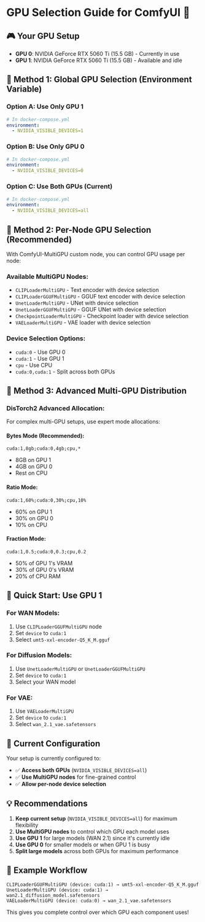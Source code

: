 # GPU Selection Guide for ComfyUI 🎯

## 🎮 **Your GPU Setup**
- **GPU 0**: NVIDIA GeForce RTX 5060 Ti (15.5 GB) - Currently in use
- **GPU 1**: NVIDIA GeForce RTX 5060 Ti (15.5 GB) - Available and idle

## 🎯 **Method 1: Global GPU Selection (Environment Variable)**

### Option A: Use Only GPU 1
```yaml
# In docker-compose.yml
environment:
  - NVIDIA_VISIBLE_DEVICES=1
```

### Option B: Use Only GPU 0  
```yaml
# In docker-compose.yml
environment:
  - NVIDIA_VISIBLE_DEVICES=0
```

### Option C: Use Both GPUs (Current)
```yaml
# In docker-compose.yml
environment:
  - NVIDIA_VISIBLE_DEVICES=all
```

## 🎯 **Method 2: Per-Node GPU Selection (Recommended)**

With ComfyUI-MultiGPU custom node, you can control GPU usage per node:

### **Available MultiGPU Nodes:**
- `CLIPLoaderMultiGPU` - Text encoder with device selection
- `CLIPLoaderGGUFMultiGPU` - GGUF text encoder with device selection
- `UnetLoaderMultiGPU` - UNet with device selection
- `UnetLoaderGGUFMultiGPU` - GGUF UNet with device selection
- `CheckpointLoaderMultiGPU` - Checkpoint loader with device selection
- `VAELoaderMultiGPU` - VAE loader with device selection

### **Device Selection Options:**
- `cuda:0` - Use GPU 0
- `cuda:1` - Use GPU 1  
- `cpu` - Use CPU
- `cuda:0,cuda:1` - Split across both GPUs

## 🎯 **Method 3: Advanced Multi-GPU Distribution**

### **DisTorch2 Advanced Allocation:**
For complex multi-GPU setups, use expert mode allocations:

#### **Bytes Mode (Recommended):**
```
cuda:1,8gb;cuda:0,4gb;cpu,*
```
- 8GB on GPU 1
- 4GB on GPU 0  
- Rest on CPU

#### **Ratio Mode:**
```
cuda:1,60%;cuda:0,30%;cpu,10%
```
- 60% on GPU 1
- 30% on GPU 0
- 10% on CPU

#### **Fraction Mode:**
```
cuda:1,0.5;cuda:0,0.3;cpu,0.2
```
- 50% of GPU 1's VRAM
- 30% of GPU 0's VRAM
- 20% of CPU RAM

## 🚀 **Quick Start: Use GPU 1**

### **For WAN Models:**
1. Use `CLIPLoaderGGUFMultiGPU` node
2. Set `device` to `cuda:1`
3. Select `umt5-xxl-encoder-Q5_K_M.gguf`

### **For Diffusion Models:**
1. Use `UnetLoaderMultiGPU` or `UnetLoaderGGUFMultiGPU`
2. Set `device` to `cuda:1`
3. Select your WAN model

### **For VAE:**
1. Use `VAELoaderMultiGPU`
2. Set `device` to `cuda:1`
3. Select `wan_2.1_vae.safetensors`

## 🔧 **Current Configuration**

Your setup is currently configured to:
- ✅ **Access both GPUs** (`NVIDIA_VISIBLE_DEVICES=all`)
- ✅ **Use MultiGPU nodes** for fine-grained control
- ✅ **Allow per-node device selection**

## 💡 **Recommendations**

1. **Keep current setup** (`NVIDIA_VISIBLE_DEVICES=all`) for maximum flexibility
2. **Use MultiGPU nodes** to control which GPU each model uses
3. **Use GPU 1** for large models (WAN 2.1) since it's currently idle
4. **Use GPU 0** for smaller models or when GPU 1 is busy
5. **Split large models** across both GPUs for maximum performance

## 🎯 **Example Workflow**

```
CLIPLoaderGGUFMultiGPU (device: cuda:1) → umt5-xxl-encoder-Q5_K_M.gguf
UnetLoaderMultiGPU (device: cuda:1) → wan2.1_diffusion_model.safetensors  
VAELoaderMultiGPU (device: cuda:0) → wan_2.1_vae.safetensors
```

This gives you complete control over which GPU each component uses!
